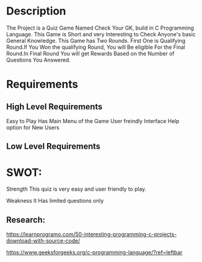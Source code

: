 # Description
The Project is a Quiz Game Named Check Your GK, build in C Programming Language. This Game is Short and very Interesting to Check Anyone's basic General Knowledge. This Game has Two Rounds. First One is Qualifying Round.If You Won the qualifying Round, You will Be eligible For the Final Round.In Final Round You will get Rewards Based on the Number of Questions You Answered.
# Requirements

## High Level Requirements
Easy to Play
Has Main Menu of the Game 
User freindly Interface
Help option for New Users

## Low Level Requirements



# SWOT:
Strength
This quiz is very easy and user friendly to play.

Weakness
It Has limited questions only

## Research:
https://learnprogramo.com/50-interesting-programming-c-projects-download-with-source-code/

https://www.geeksforgeeks.org/c-programming-language/?ref=leftbar



